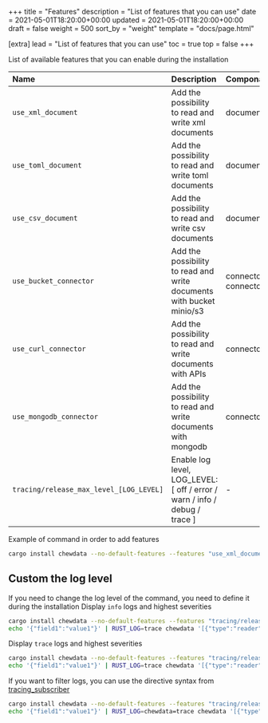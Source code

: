 +++
title = "Features"
description = "List of features that you can use"
date = 2021-05-01T18:20:00+00:00
updated = 2021-05-01T18:20:00+00:00
draft = false
weight = 500
sort_by = "weight"
template = "docs/page.html"

[extra]
lead = "List of features that you can use"
toc = true
top = false
+++

List of available features that you can enable during the installation

| Name                                    | Description                                                                | Componant                                   |
| :-------------------------------------- | :------------------------------------------------------------------------- | :------------------------------------------ |
| `use_xml_document`                      | Add the possibility to read and write xml documents                        | document/xml                                |
| `use_toml_document`                     | Add the possibility to read and write toml documents                       | document/toml                               |
| `use_csv_document`                      | Add the possibility to read and write csv documents                        | document/csv                                |
| `use_bucket_connector`                  | Add the possibility to read and write documents with bucket minio/s3       | connector/bucket et connector/bucket_select |
| `use_curl_connector`                    | Add the possibility to read and write documents with APIs                  | connector/curl                              |
| `use_mongodb_connector`                 | Add the possibility to read and write documents with mongodb               | connector/mongodb                           |
| `tracing/release_max_level_[LOG_LEVEL]` | Enable log level, LOG_LEVEL: [ off / error / warn / info / debug / trace ] | -                                           |

Example of command in order to add features

```bash
cargo install chewdata --no-default-features --features "use_xml_document use_bucket_connector"
```

## Custom the log level

If you need to change the log level of the command, you need to define it during the installation
Display `info` logs and highest severities

```bash
cargo install chewdata --no-default-features --features "tracing/release_max_level_info"
echo '{"field1":"value1"}' | RUST_LOG=trace chewdata '[{"type":"reader","document":{"type":"json"},"connector":{"type":"io"}},{"type":"writer","document":{"type":"json"},"connector":{"type":"io"}}]'
```

Display `trace` logs and highest severities

```bash
cargo install chewdata --no-default-features --features "tracing/release_max_level_trace"
echo '{"field1":"value1"}' | RUST_LOG=trace chewdata '[{"type":"reader","document":{"type":"json"},"connector":{"type":"io"}},{"type":"writer","document":{"type":"json"},"connector":{"type":"io"}}]'
```

If you want to filter logs, you can use the directive syntax from [tracing_subscriber](https://tracing.rs/tracing_subscriber/filter/struct.envfilter)

```bash
cargo install chewdata --no-default-features --features "tracing/release_max_level_trace"
echo '{"field1":"value1"}' | RUST_LOG=chewdata=trace chewdata '[{"type":"reader","document":{"type":"json"},"connector":{"type":"io"}},{"type":"writer","document":{"type":"json"},"connector":{"type":"io"}}]'
```
